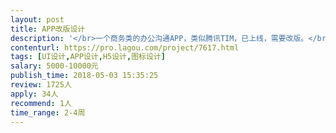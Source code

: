 ```yaml
---                
layout: post       
title: APP改版设计           
description: '</br>一个商务类的办公沟通APP，类似腾讯TIM，已上线，需要改版。</br>预算5000-15000元，页面不多，大概30个不到，其中可复用的页面20个左右。</br></br>需要设计成类似36kr、企名片等白色简约商务的风格。</br>需求BAT等一线互联网大公司的UI设计师接单，不需要工作室～</br></br>非BAT等一线大公司的设计师勿扰～独立设计师勿扰～工作室勿扰～</br>'     
contenturl: https://pro.lagou.com/project/7617.html      
tags: [UI设计,APP设计,H5设计,图标设计]            
salary: 5000-10000元          
publish_time: 2018-05-03 15:35:25         
review: 1725人                   
apply: 34人                   
recommend: 1人                   
time_range: 2-4周              
---                 
```

